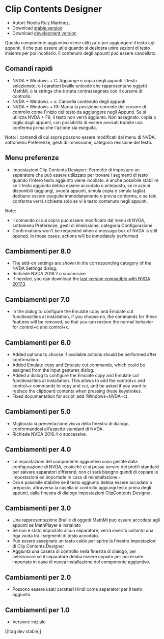 # Clip Contents Designer #

*	Autori: Noelia Ruiz Martínez.
*	Download [stable version][1]
*	Download [development version][2]

Questo componente aggiuntivo viene utilizzato per aggiungere il testo agli
appunti, il che può essere utile quando si desidera unire sezioni di testo
insieme per poi incollarlo. Il contenuto degli appunti può essere
cancellato.

## Comandi rapidi ##
*	NVDA + Windows + C: Aggiunge e copia negli appunti il testo selezionato, o
  i caratteri braille unicode che rappresentano oggetti MathMl, o la stringa
  che è stata contrassegnata con il cursore di controllo.
*	NVDA + Windows + x: Cancella contenuto degli appunti.
*	NVDA + Windows + f9: Marca la posizione corrente del cursore di controllo come l'inizio del testo da aggiungere negli Appunti. Se si utilizza NVDA + F9, il testo non verrà aggiunto.
 Non assegnato: copia o taglia dagli appunti, con possibilità di essere avvisati tramite una conferma prima che l'azione sia eseguita.


Nota: I comandi di cui sopra possono essere modificati dal menu di NVDA,
sottomenu Preferenze, gesti di immissione, categoria revisione del testo.

## Menu preferenze ##
*	Impostazioni Clip Contents Designer: Permette di impostare un separatore che può essere utilizzato per trovare i segmenti di testo quando l'intero testo aggiunto viene incollato.
è anche possibile stabilire se il testo aggiunto debba essere accodato o anteposto, se le azioni disponibili (aggiungi, svuota appunti, simula copia e simula taglia) debbano essere eseguite immediatamente o previa conferma, e se tale conferma verrà richiesta solo se vi è testo contenuto negli appunti.


Note:

*	Il comando di cui sopra può essere modificato dal menu di NVDA, sottomenu
  Preferenze, gesti di immissione, categoria Configurazione
*	Confirmations won't be requested when a message box of NVDA is still
  opened. In those cases, actions will be inmediately performed

## Cambiamenti per 8.0 ##

* The add-on settings are shown in the corresponding category of the NVDA
  Settings dialog.
* Richiede NVDA 2018.2 o successive.
* If needed, you can download the [last version compatible with NVDA
  2017.3][3].

## Cambiamenti per 7.0

* In the dialog to configure the Emulate copy and Emulate cut
  functionalities at installation, if you choose no, the commands for these
  features will be removed, so that you can restore the normal behavior for
  control+c and control+x.

## Cambiamenti per 6.0

*	 Added options to choose if available actions should be performed after confirmation.
*	Added Emulate copy and Emulate cut commands, which could be assigned from the Input gestures dialog.
*	 Added a dialog to configure the Emulate copy and Emulate cut functionalities at installation. This allows to add the control+c and control+x commands to copy and cut, and be asked if you want to replace the clipboard contents when pressing these keystrokes.
*	Fixed documentation for script_add (Windows+NVDA+c).

## Cambiamenti per 5.0 ##

*	Migliorata la presentazione visiva della finestra di dialogo,
  conformandosi all'aspetto standard di NVDA.
*	Richiede NVDA 2016.4 o successive.

## Cambiamenti per 4.0 ##
*	Le impostazioni del componente aggiuntivo sono gestite dalla
  configurazione di NVDA, cosicché ci si possa servire dei profili standard
  per salvare separatori differenti; non ci sarà bisogno quindi di copiare
  le impostazioni ed importarle in caso di reinstallazione.-
*	Ora è possibile stabilire se il testo aggiunto debba essere accodato o
  preposto, attraverso la casella di controllo aggiungi testo prima degli
  appunti, dalla finestra di dialogo impostazioni ClipContents Designer.

## Cambiamenti per 3.0 ##
*	Una rappresentazione Braille di oggetti MathMl può essere accodata agli
  appunti se MathPlayer è installato
*	Se non è stato impostato alcun separatore, verrà inserita soltanto una
  riga vuota tra i segmenti di testo accodato.
*	Può essere assegnato un tasto caldo per aprire la finestra impostazioni di
  Clip Contents Designer 
*	Aggiunta una casella di controllo nella finestra di dialogo, per
  selezionare se il separatore debba essere copiato per poi essere importato
  in caso di nuova installazione del componente aggiuntivo.

## Cambiamenti per 2.0 ##
*	Possono essere usati caratteri Hindi come separatori per il testo aggiunto
  .

## Cambiamenti per 1.0 ##
*	Versione iniziale


[[!tag dev stable]]

[1]: http://addons.nvda-project.org/files/get.php?file=ccd

[2]: http://addons.nvda-project.org/files/get.php?file=ccd-dev

[3]:
https://github.com/nvdaes/clipContentsDesigner/releases/download/7.2/clipContentsDesigner-7.2.nvda-addon
